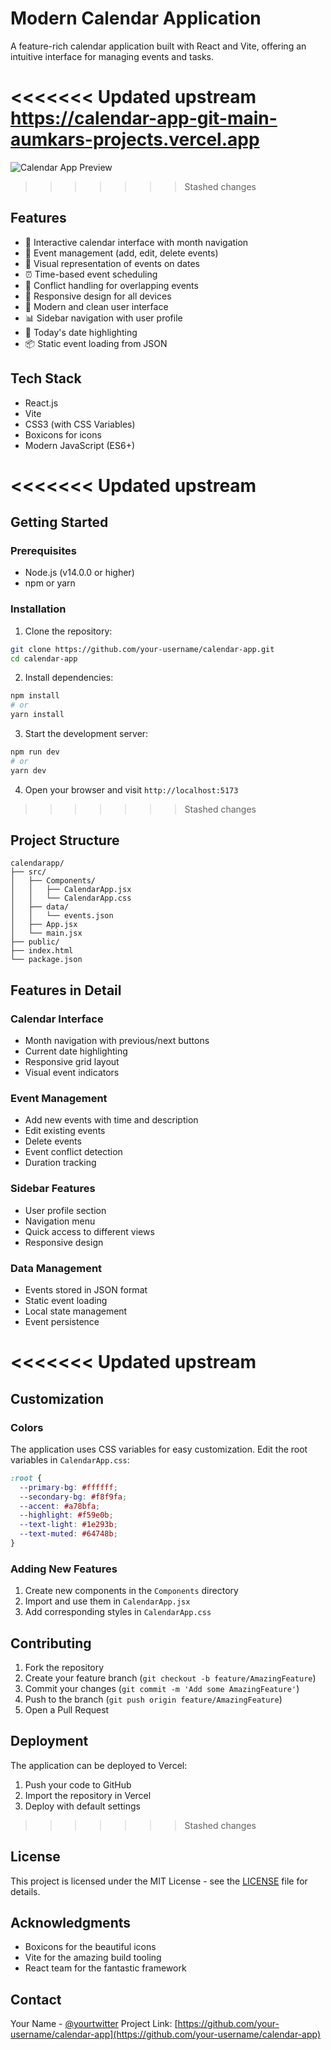 # Modern Calendar Application

A feature-rich calendar application built with React and Vite, offering an intuitive interface for managing events and tasks.

<<<<<<< Updated upstream
https://calendar-app-git-main-aumkars-projects.vercel.app
=======
![Calendar App Preview](preview.png)
>>>>>>> Stashed changes

## Features

- 📅 Interactive calendar interface with month navigation
- 📝 Event management (add, edit, delete events)
- 🎯 Visual representation of events on dates
- ⏰ Time-based event scheduling
- 🔄 Conflict handling for overlapping events
- 📱 Responsive design for all devices
- 🎨 Modern and clean user interface
- 📊 Sidebar navigation with user profile
- 🌟 Today's date highlighting
- 📦 Static event loading from JSON

## Tech Stack

- React.js
- Vite
- CSS3 (with CSS Variables)
- Boxicons for icons
- Modern JavaScript (ES6+)

<<<<<<< Updated upstream
=======
## Getting Started

### Prerequisites

- Node.js (v14.0.0 or higher)
- npm or yarn

### Installation

1. Clone the repository:
```bash
git clone https://github.com/your-username/calendar-app.git
cd calendar-app
```

2. Install dependencies:
```bash
npm install
# or
yarn install
```

3. Start the development server:
```bash
npm run dev
# or
yarn dev
```

4. Open your browser and visit `http://localhost:5173`
>>>>>>> Stashed changes

## Project Structure

```
calendarapp/
├── src/
│   ├── Components/
│   │   ├── CalendarApp.jsx
│   │   └── CalendarApp.css
│   ├── data/
│   │   └── events.json
│   ├── App.jsx
│   └── main.jsx
├── public/
├── index.html
└── package.json
```

## Features in Detail

### Calendar Interface
- Month navigation with previous/next buttons
- Current date highlighting
- Responsive grid layout
- Visual event indicators

### Event Management
- Add new events with time and description
- Edit existing events
- Delete events
- Event conflict detection
- Duration tracking

### Sidebar Features
- User profile section
- Navigation menu
- Quick access to different views
- Responsive design

### Data Management
- Events stored in JSON format
- Static event loading
- Local state management
- Event persistence

<<<<<<< Updated upstream
=======
## Customization

### Colors
The application uses CSS variables for easy customization. Edit the root variables in `CalendarApp.css`:

```css
:root {
  --primary-bg: #ffffff;
  --secondary-bg: #f8f9fa;
  --accent: #a78bfa;
  --highlight: #f59e0b;
  --text-light: #1e293b;
  --text-muted: #64748b;
}
```

### Adding New Features
1. Create new components in the `Components` directory
2. Import and use them in `CalendarApp.jsx`
3. Add corresponding styles in `CalendarApp.css`

## Contributing

1. Fork the repository
2. Create your feature branch (`git checkout -b feature/AmazingFeature`)
3. Commit your changes (`git commit -m 'Add some AmazingFeature'`)
4. Push to the branch (`git push origin feature/AmazingFeature`)
5. Open a Pull Request

## Deployment

The application can be deployed to Vercel:

1. Push your code to GitHub
2. Import the repository in Vercel
3. Deploy with default settings
>>>>>>> Stashed changes

## License

This project is licensed under the MIT License - see the [LICENSE](LICENSE) file for details.

## Acknowledgments

- Boxicons for the beautiful icons
- Vite for the amazing build tooling
- React team for the fantastic framework

## Contact

Your Name - [@yourtwitter](https://twitter.com/yourtwitter)
Project Link: [https://github.com/your-username/calendar-app](https://github.com/your-username/calendar-app)
